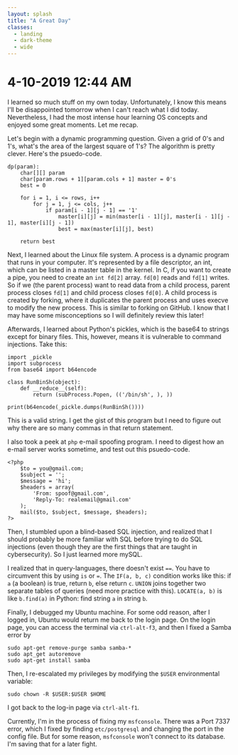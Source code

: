 ```yaml
---
layout: splash
title: "A Great Day"
classes:
  - landing
  - dark-theme
  - wide
---
```


# 4-10-2019 12:44 AM

I learned so much stuff on my own today. Unfortunately, I know this means I'll be disappointed tomorrow when I can't reach what I did today. Nevertheless, I had the most intense hour learning OS concepts and enjoyed some great moments. Let me recap.

Let's begin with a dynamic programming question. Given a grid of 0's and 1's, what's the area of the largest square of 1's? The algorithm is pretty clever. Here's the psuedo-code.

	dp(param):
		char[][] param
		char[param.rows + 1][param.cols + 1] master = 0's
		best = 0
		
		for i = 1, i <= rows, i++
			for j = 1, j <= cols, j++
				if param[i - 1][j - 1] == '1'
					master[i][j] = min(master[i - 1][j], master[i - 1][j - 1], master[i][j - 1])
					best = max(master[i][j], best)
		
		return best


Next, I learned about the Linux file system. A process is a dynamic program that runs in your computer. It's represented by a file descriptor, an int, which can be listed in a master table in the kernel. In C, if you want to create a pipe, you need to create an `int fd[2]` array. `fd[0]` reads and `fd[1]` writes. So if we (the parent process) want to read data from a child process, parent process closes `fd[1]` and child process closes `fd[0]`. A child process is created by forking, where it duplicates the parent process and uses execve to modify the new process. This is similar to forking on GitHub. I know that I may have some misconceptions so I will definitely review this later!

Afterwards, I learned about Python's pickles, which is the base64 to strings except for binary files. This, however, means it is vulnerable to command injections. Take this:

	import _pickle
	import subprocess
	from base64 import b64encode

	class RunBinSh(object):
		def __reduce__(self):
			return (subProcess.Popen, (('/bin/sh', ), ))

	print(b64encode(_pickle.dumps(RunBinSh())))

This is a valid string. I get the gist of this program but I need to figure out why there are so many commas in that return statement.

I also took a peek at `php` e-mail spoofing program. I need to digest how an e-mail server works sometime, and test out this psuedo-code.

	<?php
		$to = you@gmail.com;
		$subject = '';
		$message = 'hi';
		$headers = array(
			'From: spoof@gmail.com',
			'Reply-To: realemail@gmail.com'
		);
		mail($to, $subject, $message, $headers);
	?>

Then, I stumbled upon a blind-based SQL injection, and realized that I should probably be more familiar with SQL before trying to do SQL injections (even though they are the first things that are taught in cybersecurity). So I just learned more mySQL.

I realized that in query-languages, there doesn't exist `==`. You have to circumvent this by using `is` or `=`. The `IF(a, b, c)` condition works like this: if `a` (a boolean) is true, return `b`, else return `c`. `UNION` joins together two separate tables of queries (need more practice with this). `LOCATE(a, b)` is like `b.find(a)` in Python: find string `a` in string `b`.

Finally, I debugged my Ubuntu machine. For some odd reason, after I logged in, Ubuntu would return me back to the login page. On the login page, you can access the terminal via `ctrl-alt-f3`, and then I fixed a Samba error by

	sudo apt-get remove-purge samba samba-*
	sudo apt_get autoremove
	sudo apt-get install samba

Then, I re-escalated my privileges by modifying the `$USER` environmental variable:

	sudo chown -R $USER:$USER $HOME

I got back to the log-in page via `ctrl-alt-f1`.

Currently, I'm in the process of fixing my `msfconsole`. There was a Port 7337 error, which I fixed by finding `etc/postgresql` and changing the port in the config file. But for some reason, `msfconsole` won't connect to its database. I'm saving that for a later fight.